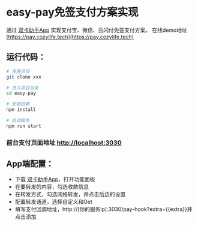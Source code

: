 # easy-pay免签支付方案实现
通过 [双卡助手App](https://smshelper.wisg.cn) 实现支付宝、微信、云闪付免签支付方案。
在线demo地址[https://pay.cozylife.tech](https://pay.cozylife.tech)  


## 运行代码：

```bash
# 克隆项目
git clone xxx

# 进入项目目录
cd easy-pay

# 安装依赖
npm install

# 启动服务
npm run start
```

### 前台支付页面地址 [http://localhost:3030](http://ip:3030)

## App端配置：
- 下载 [双卡助手App](https://smshelper.wisg.cn)，打开功能面板
- 在要转发的内容，勾选收款信息
- 在转发方式，勾选网络转发，并点击后边的设置
- 配置转发通道，选择自定义和Get
- 填写支付回调地址，http://[你的服务ip]:3030/pay-hook?extra={{extra}}并点击添加